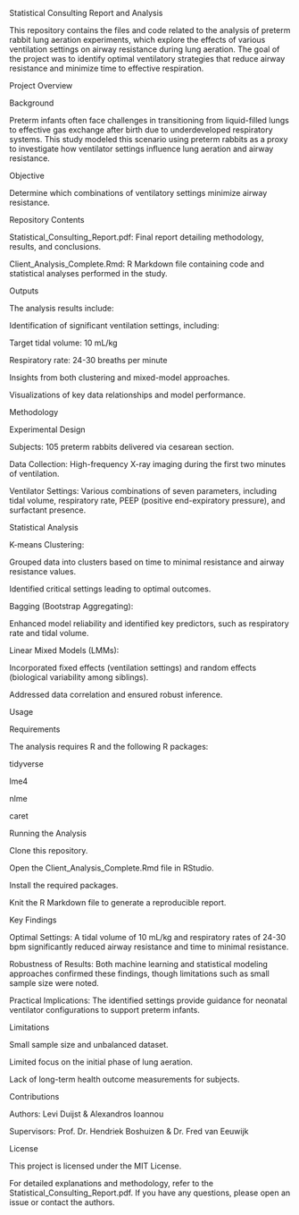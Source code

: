 Statistical Consulting Report and Analysis

This repository contains the files and code related to the analysis of preterm rabbit lung aeration experiments, which explore the effects of various ventilation settings on airway resistance during lung aeration. The goal of the project was to identify optimal ventilatory strategies that reduce airway resistance and minimize time to effective respiration.

Project Overview

Background

Preterm infants often face challenges in transitioning from liquid-filled lungs to effective gas exchange after birth due to underdeveloped respiratory systems. This study modeled this scenario using preterm rabbits as a proxy to investigate how ventilator settings influence lung aeration and airway resistance.

Objective

Determine which combinations of ventilatory settings minimize airway resistance.

Repository Contents

Statistical_Consulting_Report.pdf: Final report detailing methodology, results, and conclusions.

Client_Analysis_Complete.Rmd: R Markdown file containing code and statistical analyses performed in the study.

Outputs

The analysis results include:

Identification of significant ventilation settings, including:

Target tidal volume: 10 mL/kg

Respiratory rate: 24-30 breaths per minute

Insights from both clustering and mixed-model approaches.

Visualizations of key data relationships and model performance.

Methodology

Experimental Design

Subjects: 105 preterm rabbits delivered via cesarean section.

Data Collection: High-frequency X-ray imaging during the first two minutes of ventilation.

Ventilator Settings: Various combinations of seven parameters, including tidal volume, respiratory rate, PEEP (positive end-expiratory pressure), and surfactant presence.

Statistical Analysis

K-means Clustering:

Grouped data into clusters based on time to minimal resistance and airway resistance values.

Identified critical settings leading to optimal outcomes.

Bagging (Bootstrap Aggregating):

Enhanced model reliability and identified key predictors, such as respiratory rate and tidal volume.

Linear Mixed Models (LMMs):

Incorporated fixed effects (ventilation settings) and random effects (biological variability among siblings).

Addressed data correlation and ensured robust inference.

Usage

Requirements

The analysis requires R and the following R packages:

tidyverse

lme4

nlme

caret

Running the Analysis

Clone this repository.

Open the Client_Analysis_Complete.Rmd file in RStudio.

Install the required packages.

Knit the R Markdown file to generate a reproducible report.

Key Findings

Optimal Settings: A tidal volume of 10 mL/kg and respiratory rates of 24-30 bpm significantly reduced airway resistance and time to minimal resistance.

Robustness of Results: Both machine learning and statistical modeling approaches confirmed these findings, though limitations such as small sample size were noted.

Practical Implications: The identified settings provide guidance for neonatal ventilator configurations to support preterm infants.

Limitations

Small sample size and unbalanced dataset.

Limited focus on the initial phase of lung aeration.

Lack of long-term health outcome measurements for subjects.

Contributions

Authors: Levi Duijst & Alexandros Ioannou

Supervisors: Prof. Dr. Hendriek Boshuizen & Dr. Fred van Eeuwijk

License

This project is licensed under the MIT License.

For detailed explanations and methodology, refer to the Statistical_Consulting_Report.pdf. If you have any questions, please open an issue or contact the authors.

